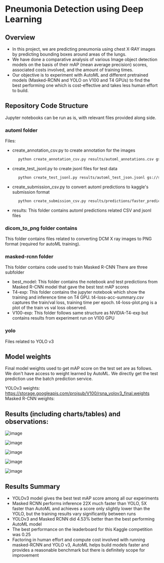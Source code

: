# Pneumonia Detection using Deep Learning

## Overview

- In this project, we are predicting pneumonia using chest X-RAY images by predicting bounding boxes around areas of the lungs. 
- We have done a comparative analysis of various Image object detection models on the basis of their mAP (mean average precision) scores, associated costs involved, and the amount of training times.
- Our objective is to experiment with AutoML and different pretrained models (Masked-RCNN and YOLO on V100 and T4 GPUs) to find the best performing one which is cost-effective and takes less human effort to build. 

## Repository Code Structure
Jupyter notebooks can be run as is, with relevant files provided along side.

### automl folder
Files:
- create_annotation_csv.py to create annotation for the images
```bash
      python create_annotation_csv.py results/automl_annotations.csv gs://sample_bucket/train_images/
```
- create_test_jsonl.py to create jsonl files for test data
```bash
      python create_test_jsonl.py results/automl_test_json.jsonl gs://sample_bucket/test_images/
```
- create_submission_csv.py to convert automl predictions to kaggle's submission format
```bash
      python create_submission_csv.py results/predictions/faster_prediction_model
```
- results: This folder contains automl predictions related CSV and jsonl files

### dicom_to_png folder contains
This folder contains files related to converting DCM X ray images to PNG format (required for autoML training).

### masked-rcnn folder
This folder contains code used to train Masked R-CNN There are three subfolder
- best_model: This folder contains the notebook and test predictions from Masked R-CNN model that gave the best test mAP scores
- T4-exp: This folder contains the jupyter notebook which show the training and inference time on T4 GPU. t4-loss-acc-summary.csv captures the train/val loss, training time per epoch. t4-loss-plot.png is a plot of the train vs val loss observed.
- V100-exp: This folder follows same structure as NVIDIA-T4-exp but contains results from experiment run on V100 GPU

### yolo
Files related to YOLO v3

## Model weights
Final model weights used to get mAP score on the test set are as follows. We don't have access to weight learned by AutoML. We directly get the test prediction use the batch prediction service.

YOLOv3 weights: https://storage.googleapis.com/projsub/V100/rsna_yolov3_final.weights <br>
Masked R-CNN weights:


## Results (including charts/tables) and observations:

![image](https://user-images.githubusercontent.com/76259177/208469194-97ee416d-730b-4b65-bc11-797c3b7871fc.png)

![image](https://user-images.githubusercontent.com/76259177/208469300-497ad05c-c3ff-47f5-852d-fc39ab0195be.png)

![image](https://user-images.githubusercontent.com/76259177/208469359-7782454c-a5d0-4021-ad99-5dd47f836590.png)

![image](https://user-images.githubusercontent.com/76259177/208469420-12a93ba9-0d66-417e-867b-6cc56012fcee.png)

![image](https://user-images.githubusercontent.com/76259177/208469461-5bc7a9bb-22b2-4d3e-82c2-88a907ea9787.png)

## Results Summary

- YOLOv3 model gives the best test mAP score among all our experiments
- Masked RCNN performs inference 22X much faster than YOLO, 5X faster than AutoML and achieves a score only slightly lower than the YOLO, but the training results vary significantly between runs
- YOLOv3 and Masked RCNN did 4.53% better than the best performing AutoML model
- The best performance on the leaderboard for this Kaggle competition was 0.25
- Factoring in human effort and compute cost involved with running masked-RCNN and YOLO v3, AutoML helps build models faster and provides a reasonable benchmark but there is definitely scope for improvement




